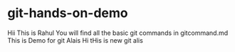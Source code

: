 # git-hands-on-demo
Hii This is Rahul
You will find all the basic git commands in gitcommand.md
This is Demo for git Alais 
Hi tHis is new git alis